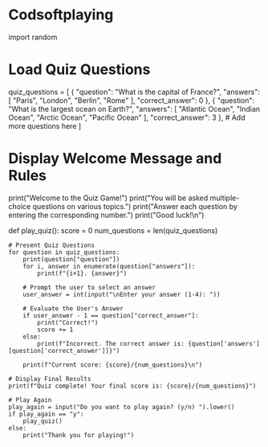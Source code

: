 # Codsoftplaying
import random

# Load Quiz Questions
quiz_questions = [
    {
        "question": "What is the capital of France?",
        "answers": [
            "Paris",
            "London",
            "Berlin",
            "Rome"
        ],
        "correct_answer": 0
    },
    {
        "question": "What is the largest ocean on Earth?",
        "answers": [
            "Atlantic Ocean",
            "Indian Ocean",
            "Arctic Ocean",
            "Pacific Ocean"
        ],
        "correct_answer": 3
    },
    # Add more questions here
]

# Display Welcome Message and Rules
print("Welcome to the Quiz Game!")
print("You will be asked multiple-choice questions on various topics.")
print("Answer each question by entering the corresponding number.")
print("Good luck!\n")

def play_quiz():
    score = 0
    num_questions = len(quiz_questions)

    # Present Quiz Questions
    for question in quiz_questions:
        print(question["question"])
        for i, answer in enumerate(question["answers"]):
            print(f"{i+1}. {answer}")

        # Prompt the user to select an answer
        user_answer = int(input("\nEnter your answer (1-4): "))

        # Evaluate the User's Answer
        if user_answer - 1 == question["correct_answer"]:
            print("Correct!")
            score += 1
        else:
            print(f"Incorrect. The correct answer is: {question['answers'][question['correct_answer']]}")

        print(f"Current score: {score}/{num_questions}\n")

    # Display Final Results
    print(f"Quiz complete! Your final score is: {score}/{num_questions}")

    # Play Again
    play_again = input("Do you want to play again? (y/n) ").lower()
    if play_again == "y":
        play_quiz()
    else:
        print("Thank you for playing!")

